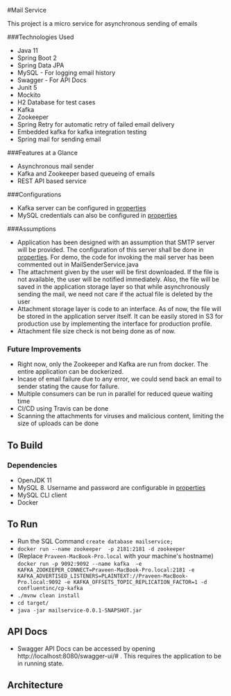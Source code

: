 #Mail Service

This project is a micro service for asynchronous sending of emails

###Technologies Used
* Java 11
* Spring Boot 2
* Spring Data JPA
* MySQL - For logging email history
* Swagger - For API Docs
* Junit 5
* Mockito
* H2 Database for test cases
* Kafka
* Zookeeper
* Spring Retry for automatic retry of failed email delivery
* Embedded kafka for kafka integration testing
* Spring mail for sending email

###Features at a Glance
* Asynchronous mail sender
* Kafka and Zookeeper based queueing of emails
* REST API based service

###Configurations
* Kafka server can be configured in [properties](src/main/resources/application.properties)
* MySQL credentials can also be configured in [properties](src/main/resources/application.properties)

###Assumptions
* Application has been designed with an assumption that SMTP server will be provided. The configuration of this server shall be done in [properties](src/main/resources/application.properties). For demo, the code for invoking the mail server has been commented out in MailSenderService.java
* The attachment given by the user will be first downloaded. If the file is not available, the user will be notified immediately. Also, the file will be saved in the application storage layer so that while asynchronously sending the mail, we need not care if the actual file is deleted by the user
* Attachment storage layer is code to an interface. As of now, the file will be stored in the application server itself. It can be easily stored in S3 for production use by implementing the interface for production profile.
* Attachment file size check is not being done as of now.  

### Future Improvements
* Right now, only the Zookeeper and Kafka are run from docker. The entire application can be dockerized.
* Incase of email failure due to any error, we could send back an email to sender stating the cause for failure.
* Multiple consumers can be run in parallel for reduced queue waiting time
* CI/CD using Travis can be done
* Scanning the attachments for viruses and malicious content, limiting the size of uploads can be done


## To Build

### Dependencies
* OpenJDK 11
* MySQL 8. Username and password are configurable in [properties](src/main/resources/application.properties)
* MySQL CLI client
* Docker

## To Run
* Run the SQL Command `create database mailservice;`
* `docker run --name zookeeper  -p 2181:2181 -d zookeeper`
* (Replace `Praveen-MacBook-Pro.local` with your machine's hostname) `docker run -p 9092:9092 --name kafka  -e KAFKA_ZOOKEEPER_CONNECT=Praveen-MacBook-Pro.local:2181 -e KAFKA_ADVERTISED_LISTENERS=PLAINTEXT://Praveen-MacBook-Pro.local:9092 -e KAFKA_OFFSETS_TOPIC_REPLICATION_FACTOR=1 -d confluentinc/cp-kafka`
* `./mvnw clean install`
* `cd target/`
* `java -jar mailservice-0.0.1-SNAPSHOT.jar`

## API Docs
* Swagger API Docs can be accessed by opening http://localhost:8080/swagger-ui/# . This requires the application to be in running state.

## Architecture
